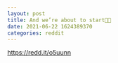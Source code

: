 ```yaml
--- 
layout: post 
title: And we’re about to start🚀🌙 
date: 2021-06-22 1624389370 
categories: reddit 
--- 
```

https://redd.it/o5uunn